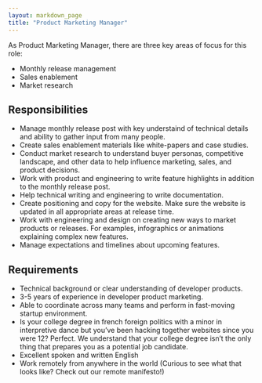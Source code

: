 ```yaml
---
layout: markdown_page
title: "Product Marketing Manager"
---
```

As Product Marketing Manager, there are three key areas of focus for this role:
* Monthly release management  
* Sales enablement   
* Market research  


## Responsibilities

* Manage monthly release post with key understaind of technical details and ability to gather input from many people.
* Create sales enablement materials like white-papers and case studies.
* Conduct market research to understand buyer personas, competitive landscape, and other data to help influence marketing, sales, and product decisions.  
* Work with product and engineering to write feature highlights in addition to the monthly release post.
* Help technical writing and engineering to write documentation.
* Create positioning and copy for the website. Make sure the website is updated in all appropriate areas at release time. 
* Work with engineering and design on creating new ways to market products or releases. For examples, infographics or animations explaining complex new features.
* Manage expectations and timelines about upcoming features.

## Requirements

* Technical background or clear understanding of developer products.
* 3-5 years of experience in developer product marketing. 
* Able to coordinate across many teams and perform in fast-moving startup environment. 
* Is your college degree in french foreign politics with a minor in interpretive dance but you’ve been hacking together websites since you were 12? Perfect. We understand that your college degree isn’t the only thing that prepares you as a potential job candidate.
* Excellent spoken and written English
* Work remotely from anywhere in the world (Curious to see what that looks like? Check out our remote manifesto!)